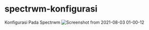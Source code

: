 # spectrwm-konfigurasi
Konfigurasi Pada Spectrwm
![Screenshot from 2021-08-03 01-00-12](https://user-images.githubusercontent.com/80846641/127890541-c71030c5-eec0-4a54-9b77-d850f1659d1d.png)
